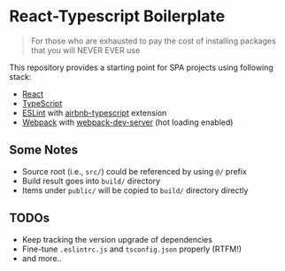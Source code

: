 # React-Typescript Boilerplate

> For those who are exhausted to pay the cost of installing packages that you will NEVER EVER use

This repository provides a starting point for SPA projects using following stack:
- [React](https://reactjs.org/)
- [TypeScript](https://www.typescriptlang.org/)
- [ESLint](https://eslint.org/) with [airbnb-typescript](https://github.com/iamturns/eslint-config-airbnb-typescript) extension
- [Webpack](https://webpack.js.org/) with [webpack-dev-server](https://github.com/webpack/webpack-dev-server) (hot loading enabled)

## Some Notes
- Source root (i.e., `src/`) could be referenced by using `@/` prefix
- Build result goes into `build/` directory
- Items under `public/` will be copied to `build/` directory directly

## TODOs
- Keep tracking the version upgrade of dependencies
- Fine-tune `.eslintrc.js` and `tsconfig.json` properly (RTFM!)
- and more..
